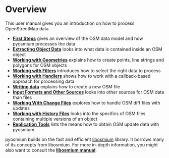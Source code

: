 # Overview

This user manual gives you an introduction on how to process OpenStreetMap
data

- [**First Steps**](user_manual/01-First-Steps.md)
  gives an overview of the OSM data model and how pyosmium processes the data
- [**Extracting Object Data**](user_manual/02-Extracting-Object-Data.md)
  looks into what data is contained inside an OSM object
- [**Working with Geometries**](user_manual/03-Working-with-Geometries.md)
  explains how to create points, line strings and polygons for OSM objects
- [**Working with Filters**](user_manual/04-Working-with-Filters.md)
  introduces how to select the right data to process
- [**Working with Handlers**](user_manual/05-Working-with-Handlers.md)
  shows how to work with a callback-based approach for processing data
- [**Writing data**](user_manual/06-Writing-Data.md)
  explains how to create a new OSM file
- [**Input Formats and Other Sources**](user_manual/07-Input-Formats-And-Other-Sources.md)
  looks into other sources for OSM data than files
- [**Working With Change Files**](user_manual/08-Working-With-Change-Files.md)
  explores how to handle OSM diff files with updates
- [**Working with History Files**](user_manual/09-Working-With-History-Files.md)
  looks into the specifics of OSM files containing multiple versions of an object
- [**Replication Tools**](user_manual/10-Replication-Tools.md)
  lists the means how to obtain OSM update data with pyosmium

pyosmium builds on the fast and efficient [libosmium](https://osmcode.org/libosmium/)
library. It borrows many of its concepts from libosmium. For more in-depth
information, you might also want to consult the
[**libosmium manual**](https://osmcode.org/libosmium/manual.html).

